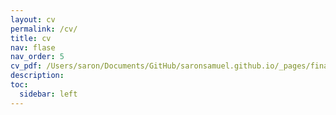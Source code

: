 ```yaml
---
layout: cv
permalink: /cv/
title: cv
nav: flase
nav_order: 5
cv_pdf: /Users/saron/Documents/GitHub/saronsamuel.github.io/_pages/final_cv.pdf # you can also use external links here
description: 
toc:
  sidebar: left
---
```

